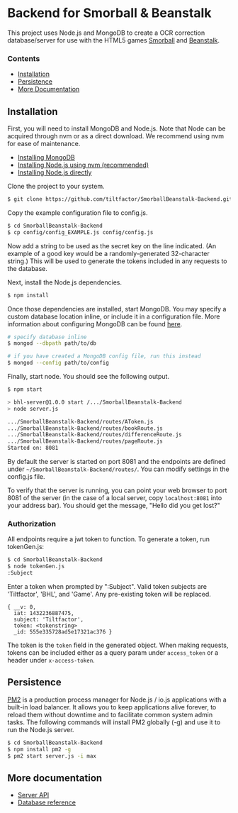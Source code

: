 # Backend for Smorball & Beanstalk

This project uses Node.js and MongoDB to create a OCR correction database/server for use with the HTML5 games [Smorball](https://github.com/tiltfactor/smorball) and [Beanstalk](https://github.com/tiltfactor/beanstalk).


### Contents

- [Installation](#installation)
- [Persistence](#persistence)
- [More Documentation](#documentation)


<a name="installation"></a>
## Installation

First, you will need to install MongoDB and Node.js. Note that Node can be acquired through nvm or as a direct download. We recommend using nvm for ease of maintenance.
- [Installing MongoDB](http://docs.mongodb.org/manual/installation/)
- [Installing Node.js using nvm (recommended)](https://github.com/creationix/nvm)
- [Installing Node.js directly](https://nodejs.org/)

Clone the project to your system.

```bash
$ git clone https://github.com/tiltfactor/SmorballBeanstalk-Backend.git
```

Copy the example configuration file to config.js.

```bash
$ cd SmorballBeanstalk-Backend
$ cp config/config_EXAMPLE.js config/config.js
```
Now add a string to be used as the secret key on the line indicated. (An example of a good key would be a randomly-generated 32-character string.) This will be used to generate the tokens included in any requests to the database.

Next, install the Node.js dependencies.
```bash
$ npm install
```

Once those dependencies are installed, start MongoDB. You may specify a custom database location inline, or include it in a configuration file. More information about configuring MongoDB can be found [here](http://docs.mongodb.org/manual/reference/configuration-options/).

```bash
# specify database inline
$ mongod --dbpath path/to/db

# if you have created a MongoDB config file, run this instead
$ mongod --config path/to/config
```

Finally, start node. You should see the following output.

```bash
$ npm start

> bhl-server@1.0.0 start /.../SmorballBeanstalk-Backend
> node server.js

.../SmorballBeanstalk-Backend/routes/AToken.js
.../SmorballBeanstalk-Backend/routes/bookRoute.js
.../SmorballBeanstalk-Backend/routes/differenceRoute.js
.../SmorballBeanstalk-Backend/routes/pageRoute.js
Started on: 8081
```

By default the server is started on port 8081 and the endpoints are defined under ```~/SmorballBeanstalk-Backend/routes/```. You can modify settings in the config.js file.

To verify that the server is running, you can point your web browser to port 8081 of the server (in the case of a local server, copy ```localhost:8081``` into your address bar). You should get the message, "Hello did you get lost?"


<a name="authorization"></a>
### Authorization

All endpoints require a jwt token to function. To generate a token, run tokenGen.js:

```bash
$ cd SmorballBeanstalk-Backend
$ node tokenGen.js
:Subject
```

Enter a token when prompted by ":Subject". Valid token subjects are 'Tiltfactor', 'BHL', and 'Game'. Any pre-existing token will be replaced.

```
{ __v: 0,
  iat: 1432236887475,
  subject: 'Tiltfactor',
  token: <tokenstring>
  _id: 555e335728ad5e17321ac376 }
```

The token is the ```token``` field in the generated object. When making requests, tokens can be included either as a query param under ```access_token``` or a header under ```x-access-token```.


<a name="persistence"></a>
## Persistence

[PM2](https://github.com/Unitech/pm2) is a production process manager for Node.js / io.js applications with a built-in load balancer. It allows you to keep applications alive forever, to reload them without downtime and to facilitate common system admin tasks.
The following commands will install PM2 globally (-g) and use it to run the Node.js server.

```bash
$ cd SmorballBeanstalk-Backend
$ npm install pm2 -g
$ pm2 start server.js -i max
```

<a name="documentation"></a>
## More documentation

- [Server API](docs/server_api.md)
- [Database reference](docs/database_ref.md)

